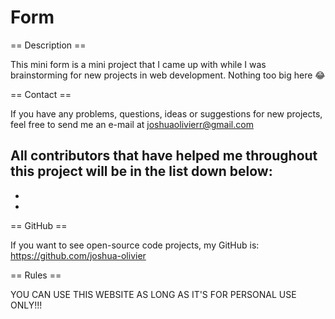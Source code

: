 # Form

== Description ==

This mini form is a mini project that I came up with while I was brainstorming for new projects in web development. Nothing too big here 😂 

== Contact ==

If you have any problems, questions, ideas or suggestions for new projects, feel free to send me an e-mail at joshuaolivierr@gmail.com

All contributors that have helped me throughout this project will be in the list down below:
-
-
-

== GitHub ==

If you want to see open-source code projects, my GitHub is: https://github.com/joshua-olivier

== Rules ==

YOU CAN USE THIS WEBSITE AS LONG AS IT'S FOR PERSONAL USE ONLY!!!

